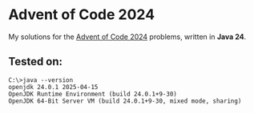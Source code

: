 # Advent of Code 2024
My solutions for the [Advent of Code 2024](https://adventofcode.com/2024) problems, written in **Java 24**.


## Tested on:

```
C:\>java --version
openjdk 24.0.1 2025-04-15
OpenJDK Runtime Environment (build 24.0.1+9-30)
OpenJDK 64-Bit Server VM (build 24.0.1+9-30, mixed mode, sharing)
```
